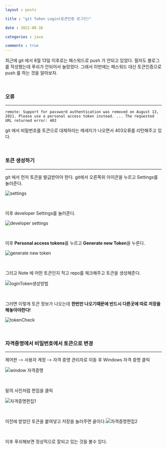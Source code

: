 ```yaml
---
layout : posts

title : "git Token Login(토큰인증 로그인)"

date : 2021-08-16

categories : java

comments : true
---
```




최근에 git 에서 8월 13일 이후로는 패스워드로 push 가 안되고 있었다. 필자도 블로그를 작성했는데 푸쉬가 안되어서 놀랐었다. 그래서 이번에는 패스워드 대신 토큰인증으로 push 를 하는 것을 알아보자.

<br>

### 오류

------

`remote: Support for password authentication was removed on August 13, 2021. Please use a personal access token instead. ... The requested URL returned error: 403`

git 에서 비밀번호를 토큰으로 대체하라는 메세지가 나오면서 403오류를 리턴해주고 있다.

<br>

### 토큰 생성하기

------

git 에서 먼저 토큰을 발급받아야 한다. git에서 오른쪽위 아이콘을 누르고 Settings를 눌러준다.

![settings](https://user-images.githubusercontent.com/66049273/129469608-cbfdb1ef-db33-4357-a63a-2ff43a101b0f.png)

<br>

이후 developer Settings를 눌러준다.

![developer settings](https://user-images.githubusercontent.com/66049273/129469624-c33cc28a-8dfb-47d5-bedc-0f6fad4c5e40.png)

<br>

이후 **Personal access tokens**를 누르고 **Generate new Token**을 누른다.

![generate new token](https://user-images.githubusercontent.com/66049273/129469655-e02943c0-de53-4fb7-a337-cf06547926b4.png)

<br>

그리고 Note 에 어떤 토큰인지 적고 repo를 체크해주고 토큰을 생성해준다.

![loginToken생성방법](https://user-images.githubusercontent.com/66049273/129469688-cb523ab9-274f-4938-81d4-3739d42c8783.png)

<br>

그러면 이렇게 토큰 정보가 나오는데 **한번만 나오기때문에 반드시 다른곳에 따로 저장을 해놓아야한다!**

![tokenCheck](https://user-images.githubusercontent.com/66049273/129469702-1e11b7ae-eb2f-496b-a83b-66881d5a1c7a.png)

<br>

### 자격증명에서 비밀번호에서 토큰으로 변경

------

제어판 -> 사용자 계정 -> 자격 증명 관리자로 이동 후 Windows 자격 증명 클릭

![window 자격증명](https://user-images.githubusercontent.com/66049273/129469783-e70ea8b1-e29f-4c30-8801-24da340d7f76.png)

<br>

밑의 사진처럼 편집을 클릭

![자격증명편집1](https://user-images.githubusercontent.com/66049273/129469854-65ad1c6b-8318-40c0-814e-f9be6fded0c8.png)

<br>

이전에 받았던 토큰을 붙여넣고 저장을 눌러주면 끝이다.![자격증명편집2](https://user-images.githubusercontent.com/66049273/129469865-7cf01115-34d1-4dc8-b82b-11a6bd3cd42b.png)

<br>

이후 푸쉬해보면 정상적으로 잘되고 있는 것을 볼수 있다.
